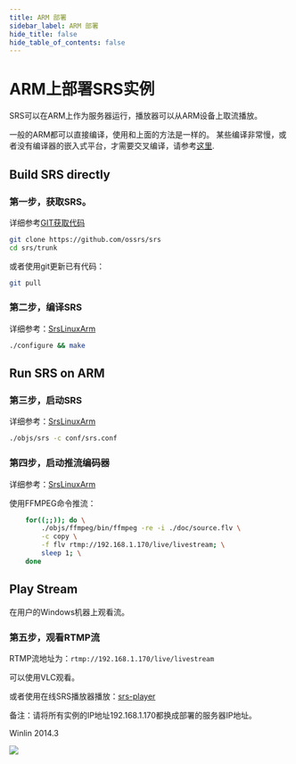```yaml
---
title: ARM 部署
sidebar_label: ARM 部署
hide_title: false
hide_table_of_contents: false
---
```


# ARM上部署SRS实例

SRS可以在ARM上作为服务器运行，播放器可以从ARM设备上取流播放。

一般的ARM都可以直接编译，使用和上面的方法是一样的。
某些编译非常慢，或者没有编译器的嵌入式平台，才需要交叉编译，请参考[这里](./arm.md).

## Build SRS directly

### 第一步，获取SRS。

详细参考[GIT获取代码](./git.md)

```bash
git clone https://github.com/ossrs/srs
cd srs/trunk
```

或者使用git更新已有代码：

```bash
git pull
```

### 第二步，编译SRS

详细参考：[SrsLinuxArm](./arm.md)

```bash
./configure && make
```

## Run SRS on ARM

### 第三步，启动SRS

详细参考：[SrsLinuxArm](./arm.md)

```bash
./objs/srs -c conf/srs.conf
```

### 第四步，启动推流编码器

详细参考：[SrsLinuxArm](./arm.md)

使用FFMPEG命令推流：

```bash
    for((;;)); do \
        ./objs/ffmpeg/bin/ffmpeg -re -i ./doc/source.flv \
        -c copy \
        -f flv rtmp://192.168.1.170/live/livestream; \
        sleep 1; \
    done
```

## Play Stream

在用户的Windows机器上观看流。

### 第五步，观看RTMP流

RTMP流地址为：`rtmp://192.168.1.170/live/livestream`

可以使用VLC观看。

或者使用在线SRS播放器播放：[srs-player](https://ossrs.net/players/srs_player.html)

备注：请将所有实例的IP地址192.168.1.170都换成部署的服务器IP地址。

Winlin 2014.3

![](https://ossrs.net/gif/v1/sls.gif?site=ossrs.net&path=/lts/doc/zh/v4/sample-arm)


